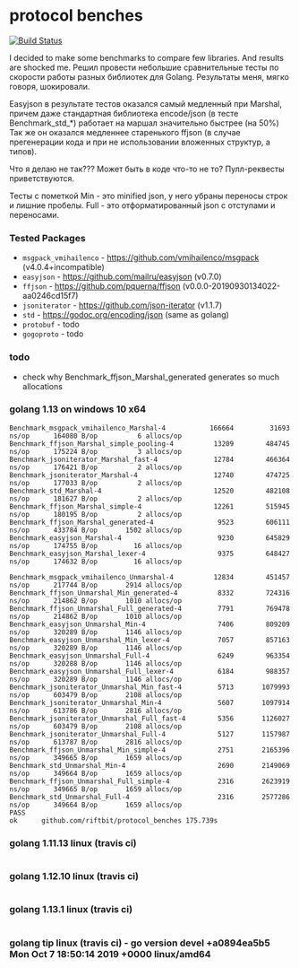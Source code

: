 # protocol benches

[![Build Status](https://travis-ci.org/riftbit/protocol_benches.svg?branch=master)](https://travis-ci.org/riftbit/protocol_benches)

I decided to make some benchmarks to compare few libraries. And results are shocked me.
Решил провести небольшие сравнительные тесты по скорости работы разных библиотек для Golang. Результаты меня, мягко говоря, шокировали. 

Easyjson в результате тестов оказался самый медленный при Marshal, причем даже стандартная библиотека encode/json (в тесте Benchmark_std_*) работает на маршал значительно быстрее (на 50%)
Так же он оказался медленнее старенького ffjson (в случае прегенерации кода и при не использовании вложенных структур, а типов).

Что я делаю не так??? Может быть в коде что-то не то?
Пулл-реквесты приветствуются.

Тесты с пометкой Min - это minified json, у него убраны переносы строк и лишние пробелы. Full - это отформатированный json с отступами и переносами.

### Tested Packages

 - `msgpack_vmihailenco` - https://github.com/vmihailenco/msgpack (v4.0.4+incompatible)
 - `easyjson` - https://github.com/mailru/easyjson (v0.7.0)
 - `ffjson` - https://github.com/pquerna/ffjson (v0.0.0-20190930134022-aa0246cd15f7)
 - `jsoniterator` - https://github.com/json-iterator (v1.1.7)
 - `std` - https://godoc.org/encoding/json (same as golang)
 - `protobuf` - todo
 - `gogoproto` - todo
 
### todo

 - check why Benchmark_ffjson_Marshal_generated generates so much allocations

### golang 1.13 on windows 10 x64
```
Benchmark_msgpack_vmihailenco_Marshal-4        	  166664	     31693 ns/op	  164080 B/op	       6 allocs/op
Benchmark_ffjson_Marshal_simple_pooling-4      	   13209	    484745 ns/op	  175224 B/op	       3 allocs/op
Benchmark_jsoniterator_Marshal_fast-4          	   12784	    466364 ns/op	  176421 B/op	       2 allocs/op
Benchmark_jsoniterator_Marshal-4               	   12740	    474725 ns/op	  177033 B/op	       2 allocs/op
Benchmark_std_Marshal-4                        	   12520	    482108 ns/op	  181627 B/op	       2 allocs/op
Benchmark_ffjson_Marshal_simple-4              	   12261	    515945 ns/op	  180195 B/op	       2 allocs/op
Benchmark_ffjson_Marshal_generated-4           	    9523	    606111 ns/op	  433784 B/op	    1502 allocs/op
Benchmark_easyjson_Marshal-4                   	    9230	    645829 ns/op	  174755 B/op	      16 allocs/op
Benchmark_easyjson_Marshal_lexer-4             	    9375	    648427 ns/op	  174632 B/op	      16 allocs/op

Benchmark_msgpack_vmihailenco_Unmarshal-4      	   12834	    451457 ns/op	  217744 B/op	    2914 allocs/op
Benchmark_ffjson_Unmarshal_Min_generated-4     	    8332	    724316 ns/op	  214862 B/op	    1010 allocs/op
Benchmark_ffjson_Unmarshal_Full_generated-4    	    7791	    769478 ns/op	  214862 B/op	    1010 allocs/op
Benchmark_easyjson_Unmarshal_Min-4             	    7406	    809209 ns/op	  320289 B/op	    1146 allocs/op
Benchmark_easyjson_Unmarshal_Min_lexer-4       	    7057	    857163 ns/op	  320289 B/op	    1146 allocs/op
Benchmark_easyjson_Unmarshal_Full-4            	    6249	    963354 ns/op	  320288 B/op	    1146 allocs/op
Benchmark_easyjson_Unmarshal_Full_lexer-4      	    6184	    988357 ns/op	  320289 B/op	    1146 allocs/op
Benchmark_jsoniterator_Unmarshal_Min_fast-4    	    5713	   1079993 ns/op	  603479 B/op	    2108 allocs/op
Benchmark_jsoniterator_Unmarshal_Min-4         	    5607	   1097914 ns/op	  613786 B/op	    2816 allocs/op
Benchmark_jsoniterator_Unmarshal_Full_fast-4   	    5356	   1126027 ns/op	  603479 B/op	    2108 allocs/op
Benchmark_jsoniterator_Unmarshal_Full-4        	    5127	   1157987 ns/op	  613787 B/op	    2816 allocs/op
Benchmark_ffjson_Unmarshal_Min_simple-4        	    2751	   2165396 ns/op	  349665 B/op	    1659 allocs/op
Benchmark_std_Unmarshal_Min-4                  	    2690	   2149069 ns/op	  349664 B/op	    1659 allocs/op
Benchmark_ffjson_Unmarshal_Full_simple-4       	    2316	   2623919 ns/op	  349665 B/op	    1659 allocs/op
Benchmark_std_Unmarshal_Full-4                 	    2316	   2577286 ns/op	  349664 B/op	    1659 allocs/op
PASS
ok  	github.com/riftbit/protocol_benches	175.739s
```


### golang 1.11.13 linux (travis ci)
```

```


### golang 1.12.10 linux (travis ci)
```

```

### golang 1.13.1 linux (travis ci)
```

```

### golang tip linux (travis ci) - go version devel +a0894ea5b5 Mon Oct 7 18:50:14 2019 +0000 linux/amd64
```

```